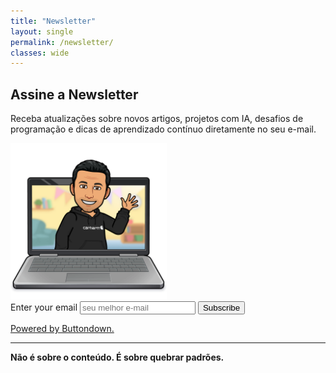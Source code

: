```yaml
---
title: "Newsletter"
layout: single
permalink: /newsletter/
classes: wide
---
```


## Assine a Newsletter

Receba atualizações sobre novos artigos, projetos com IA, desafios de programação e dicas de aprendizado contínuo diretamente no seu e-mail.
<!-- <style>
  div{
    display: flex;
    flex-direction: column;
    gap: .5rem;
  }
  img{
    align: center;
    margin: 0 auto 1rem;
  }

</style> -->
<img src="../assets/images/laptop-wave.png" width="250">
<form
action="https://buttondown.com/api/emails/embed-subscribe/guedesindev"
method="post"
target="popupwindow"
class="embeddable-buttondown-form"
onsubmit="window.open('https://buttondown.com/guedesindev', 'popupwindow')">
  <label for="bd-email">Enter your email</label>
  <input type="email" name="email" id="bd-email" placeholder="seu melhor e-mail"/>
  <input type="submit" value="Subscribe" />
  <input type="hidden" name="tag" value="sandwich" />
  <p><a href="https://buttondown.com/refer/guedesindev" target="_blank">Powered by Buttondown.</a>
      </p>
  </form>

---

**Não é sobre o conteúdo. É sobre quebrar padrões.**
